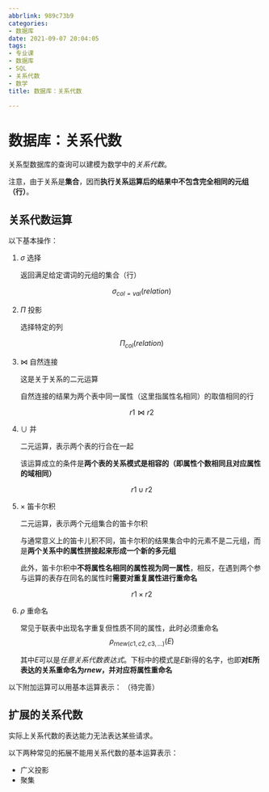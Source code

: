 ```yaml
---
abbrlink: 989c73b9
categories:
- 数据库
date: 2021-09-07 20:04:05
tags:
- 专业课
- 数据库
- SQL
- 关系代数
- 数学
title: 数据库：关系代数

---
```


# 数据库：关系代数

关系型数据库的查询可以建模为数学中的*关系代数*。

注意，由于关系是**集合**，因而**执行关系运算后的结果中不包含完全相同的元组（行）**。

## 关系代数运算

以下基本操作：
1. $\sigma$ 选择

   返回满足给定谓词的元组的集合（行）
   
   $$
    \sigma_{col=val}(relation)
   $$

2. $\Pi$ 投影

   选择特定的列
   
   $$
    \Pi_{col}(relation)
   $$

3. $\Join$ 自然连接
   
   这是关于关系的二元运算

   自然连接的结果为两个表中同一属性（这里指属性名相同）的取值相同的行

   $$
    r1 \Join r2
   $$

4. $\cup$ 并
   
   二元运算，表示两个表的行合在一起

   该运算成立的条件是**两个表的关系模式是相容的（即属性个数相同且对应属性的域相同）**

   $$
    r1 \cup r2
   $$

5. $\times$ 笛卡尔积
   
   二元运算，表示两个元组集合的笛卡尔积

   与通常意义上的笛卡儿积不同，笛卡尔积的结果集合中的元素不是二元组，而是**两个关系中的属性拼接起来形成一个新的多元组**

   此外，笛卡尔积中**不将属性名相同的属性视为同一属性**，相反，在遇到两个参与运算的表存在同名的属性时**需要对重复属性进行重命名**

   $$
    r1 \times r2
   $$

   
6. $\rho$ 重命名
   
   常见于联表中出现名字重复但性质不同的属性，此时必须重命名
   $$
      \rho_{rnew(c1, c2, c3, ...)}(E)
   $$

   其中$E$可以是*任意关系代数表达式*。下标中的模式是$E$新得的名字，也即**对E所表达的关系重命名为$rnew$，并对应将属性重命名**

以下附加运算可以用基本运算表示：
（待完善）

## 扩展的关系代数
实际上关系代数的表达能力无法表达某些请求。

以下两种常见的拓展不能用关系代数的基本运算表示：
- 广义投影
- 聚集